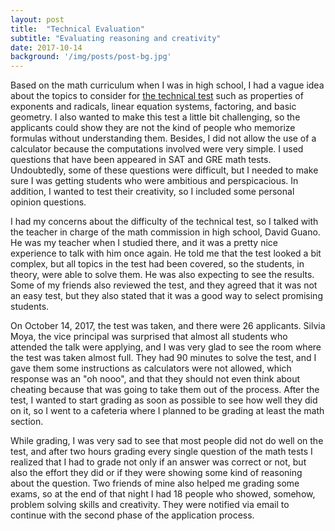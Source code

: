 ```yaml
---
layout: post
title:  "Technical Evaluation"
subtitle: "Evaluating reasoning and creativity"
date: 2017-10-14
background: '/img/posts/post-bg.jpg'
---
```


Based on the math curriculum when I was in high school, I had a vague idea about
the topics to consider for
<a  target="_blank"
    href="https://docs.google.com/document/d/1ZSY_NJH6VW1t2L2FglILANk10aW-7Px2GNIf-_MLkPU/edit?usp=sharing">the technical test</a>
such as properties of exponents and radicals, linear equation systems,
factoring, and basic geometry.
I also wanted to make this test a little bit challenging, so the applicants
could show they are not the kind of people who memorize formulas without understanding
them. Besides, I did not allow the use of a calculator because the computations
involved were very simple. I used questions that have been appeared in SAT and GRE math tests.
Undoubtedly, some of these questions were difficult, but I needed to make sure
I was getting students who were ambitious and perspicacious.
In addition, I wanted to test their creativity, so I included some personal opinion questions.

I had my concerns about the difficulty of the technical test, so I talked with the
teacher in charge of the math commission in high school, David Guano. He was my teacher
when I studied there, and it was a pretty nice experience to talk with him once again.
He told me that the test looked a bit complex, but all topics in the test had been covered,
so the students, in theory, were able to solve them. He was also expecting to see the results.
Some of my friends also reviewed the test, and they agreed that it was not an easy test,
but they also stated that it was a good way to select promising students.

On October 14, 2017, the test was taken, and there were 26 applicants. Silvia Moya, the
vice principal was surprised that almost all students who attended the talk were applying,
and I was very glad to see the room where the test was taken almost full. They had 90 minutes
to solve the test, and I gave them some instructions as calculators were not allowed, which response
was an "oh nooo", and that they should not even think about cheating because that was going
to take them out of the process. After the test, I wanted to start grading as soon as possible
to see how well they did on it, so I went to a cafeteria where I planned to be grading at
least the math section.

While grading, I was very sad to see that most people did not do well on the test, and after two
hours grading every single question of the math tests I realized that I had to grade not only
if an answer was correct or not, but also the effort they did or if they were showing some kind
of reasoning about the question. Two friends of mine also helped me grading some exams, so
at the end of that night I had 18 people who showed, somehow, problem solving skills and
creativity. They were notified via email to continue with the second phase of the application
process.
